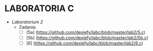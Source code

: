 # LABORATORIA C
- _Laboratorium 2_
  * Zadania:
    + [ ] [5a] (https://github.com/dexiefy/labc/blob/master/lab2/5.c) 
    + [ ] [5b] (https://github.com/dexiefy/labc/blob/master/lab2/5b.c)
    + [ ] [6] (https://github.com/dexiefy/labc/blob/master/lab2/6.c)

